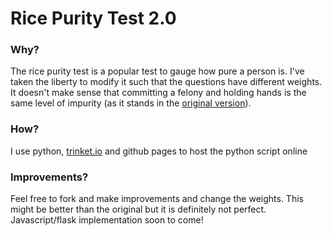# Rice Purity Test 2.0

### Why?
The rice purity test is a popular test to gauge how pure a person is.
I've taken the liberty to modify it such that the questions have different weights.
It doesn't make sense that committing a felony and holding hands is the same level of impurity
(as it stands in the <a href="ricepuritytest.com">original version</a>). 

### How?
I use python, <a href="trinket.io">trinket.io</a> and github pages to host the python script online


### Improvements?
Feel free to fork and make improvements and change the weights. This might be better than the original but
it is definitely not perfect. Javascript/flask implementation soon to come!